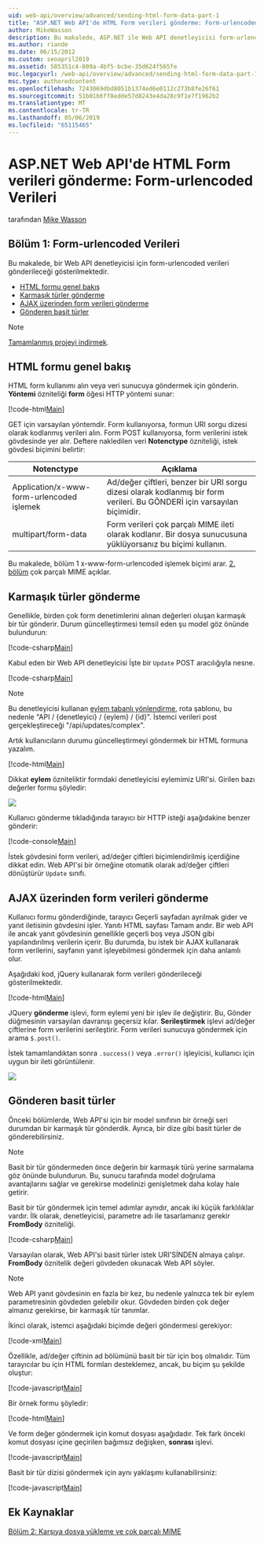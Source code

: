 ```yaml
---
uid: web-api/overview/advanced/sending-html-form-data-part-1
title: "ASP.NET Web API'de HTML Form verileri gönderme: Form-urlencoded verileri - ASP.NET 4.x"
author: MikeWasson
description: Bu makalede, ASP.NET ile Web API denetleyicisi form-urlencoded verileri gönderileceği gösterilmektedir 4.x
ms.author: riande
ms.date: 06/15/2012
ms.custom: seoapril2019
ms.assetid: 585351c4-809a-4bf5-bcbe-35d624f565fe
msc.legacyurl: /web-api/overview/advanced/sending-html-form-data-part-1
msc.type: authoredcontent
ms.openlocfilehash: 7243069dbd8051b1374ed6e0112c273b8fe26f61
ms.sourcegitcommit: 51b01b6ff8edde57d8243e4da28c9f1e7f1962b2
ms.translationtype: MT
ms.contentlocale: tr-TR
ms.lasthandoff: 05/06/2019
ms.locfileid: "65115465"
---
```

# <a name="sending-html-form-data-in-aspnet-web-api-form-urlencoded-data"></a>ASP.NET Web API'de HTML Form verileri gönderme: Form-urlencoded Verileri

tarafından [Mike Wasson](https://github.com/MikeWasson)

## <a name="part-1-form-urlencoded-data"></a>Bölüm 1: Form-urlencoded Verileri

Bu makalede, bir Web API denetleyicisi için form-urlencoded verileri gönderileceği gösterilmektedir.

- [HTML formu genel bakış](#overview_of_html_forms)
- [Karmaşık türler gönderme](#sending_complex_types)
- [AJAX üzerinden form verileri gönderme](#sending_form_data_via_ajax)
- [Gönderen basit türler](#sending_simple_types)

> [!NOTE]
> [Tamamlanmış projeyi indirmek](https://code.msdn.microsoft.com/ASPNET-Web-API-Sending-a6f9d007).

<a id="overview_of_html_forms"></a>
## <a name="overview-of-html-forms"></a>HTML formu genel bakış

HTML form kullanımı alın veya veri sunucuya göndermek için gönderin. **Yöntemi** özniteliği **form** öğesi HTTP yöntemi sunar:

[!code-html[Main](sending-html-form-data-part-1/samples/sample1.html)]

GET için varsayılan yöntemdir. Form kullanıyorsa, formun URI sorgu dizesi olarak kodlanmış verileri alın. Form POST kullanıyorsa, form verilerini istek gövdesinde yer alır. Deftere nakledilen veri **Notenctype** özniteliği, istek gövdesi biçimini belirtir:

| Notenctype | Açıklama |
| --- | --- |
| Application/x-www-form-urlencoded işlemek | Ad/değer çiftleri, benzer bir URI sorgu dizesi olarak kodlanmış bir form verileri. Bu GÖNDERİ için varsayılan biçimidir. |
| multipart/form-data | Form verileri çok parçalı MIME ileti olarak kodlanır. Bir dosya sunucusuna yüklüyorsanız bu biçimi kullanın. |

Bu makalede, bölüm 1 x-www-form-urlencoded işlemek biçimi arar. [2. bölüm](sending-html-form-data-part-2.md) çok parçalı MIME açıklar.

<a id="sending_complex_types"></a>
## <a name="sending-complex-types"></a>Karmaşık türler gönderme

Genellikle, birden çok form denetimlerini alınan değerleri oluşan karmaşık bir tür gönderir. Durum güncelleştirmesi temsil eden şu model göz önünde bulundurun:

[!code-csharp[Main](sending-html-form-data-part-1/samples/sample2.cs)]

Kabul eden bir Web API denetleyicisi İşte bir `Update` POST aracılığıyla nesne.

[!code-csharp[Main](sending-html-form-data-part-1/samples/sample3.cs)]

> [!NOTE]
> Bu denetleyicisi kullanan [eylem tabanlı yönlendirme](../web-api-routing-and-actions/routing-in-aspnet-web-api.md#routing_by_action_name), rota şablonu, bu nedenle &quot;API / {denetleyici} / {eylem} / {id}&quot;. İstemci verileri post gerçekleştireceği &quot;/api/updates/complex&quot;.

Artık kullanıcıların durumu güncelleştirmeyi göndermek bir HTML formuna yazalım.

[!code-html[Main](sending-html-form-data-part-1/samples/sample4.html)]

Dikkat **eylem** özniteliktir formdaki denetleyicisi eylemimiz URI'si. Girilen bazı değerler formu şöyledir:

![](sending-html-form-data-part-1/_static/image1.png)

Kullanıcı gönderme tıkladığında tarayıcı bir HTTP isteği aşağıdakine benzer gönderir:

[!code-console[Main](sending-html-form-data-part-1/samples/sample5.cmd)]

İstek gövdesini form verileri, ad/değer çiftleri biçimlendirilmiş içerdiğine dikkat edin. Web API'si bir örneğine otomatik olarak ad/değer çiftleri dönüştürür `Update` sınıfı.

<a id="sending_form_data_via_ajax"></a>
## <a name="sending-form-data-via-ajax"></a>AJAX üzerinden form verileri gönderme

Kullanıcı formu gönderdiğinde, tarayıcı Geçerli sayfadan ayrılmak gider ve yanıt iletisinin gövdesini işler. Yanıtı HTML sayfası Tamam andır. Bir web API ile ancak yanıt gövdesinin genellikle geçerli boş veya JSON gibi yapılandırılmış verilerin içerir. Bu durumda, bu istek bir AJAX kullanarak form verilerini, sayfanın yanıt işleyebilmesi göndermek için daha anlamlı olur.

Aşağıdaki kod, jQuery kullanarak form verileri gönderileceği gösterilmektedir.

[!code-html[Main](sending-html-form-data-part-1/samples/sample6.html)]

JQuery **gönderme** işlevi, form eylemi yeni bir işlev ile değiştirir. Bu, Gönder düğmesinin varsayılan davranışı geçersiz kılar. **Serileştirmek** işlevi ad/değer çiftlerine form verilerini serileştirir. Form verileri sunucuya göndermek için arama `$.post()`.

İstek tamamlandıktan sonra `.success()` veya `.error()` işleyicisi, kullanıcı için uygun bir ileti görüntülenir.

![](sending-html-form-data-part-1/_static/image2.png)

<a id="sending_simple_types"></a>
## <a name="sending-simple-types"></a>Gönderen basit türler

Önceki bölümlerde, Web API'si için bir model sınıfının bir örneği seri durumdan bir karmaşık tür gönderdik. Ayrıca, bir dize gibi basit türler de gönderebilirsiniz.

> [!NOTE]
> Basit bir tür göndermeden önce değerin bir karmaşık türü yerine sarmalama göz önünde bulundurun. Bu, sunucu tarafında model doğrulama avantajlarını sağlar ve gerekirse modelinizi genişletmek daha kolay hale getirir.

Basit bir tür göndermek için temel adımlar aynıdır, ancak iki küçük farklılıklar vardır. İlk olarak, denetleyicisi, parametre adı ile tasarlamanız gerekir **FromBody** özniteliği.

[!code-csharp[Main](sending-html-form-data-part-1/samples/sample7.cs?highlight=3)]

Varsayılan olarak, Web API'si basit türler istek URI'SİNDEN almaya çalışır. **FromBody** öznitelik değeri gövdeden okunacak Web API söyler.

> [!NOTE]
> Web API yanıt gövdesinin en fazla bir kez, bu nedenle yalnızca tek bir eylem parametresinin gövdeden gelebilir okur. Gövdeden birden çok değer almanız gerekirse, bir karmaşık tür tanımlar.

İkinci olarak, istemci aşağıdaki biçimde değeri göndermesi gerekiyor:

[!code-xml[Main](sending-html-form-data-part-1/samples/sample8.xml)]

Özellikle, ad/değer çiftinin ad bölümünü basit bir tür için boş olmalıdır. Tüm tarayıcılar bu için HTML formları desteklemez, ancak, bu biçim şu şekilde oluştur:

[!code-javascript[Main](sending-html-form-data-part-1/samples/sample9.js)]

Bir örnek formu şöyledir:

[!code-html[Main](sending-html-form-data-part-1/samples/sample10.html)]

Ve form değer göndermek için komut dosyası aşağıdadır. Tek fark önceki komut dosyası içine geçirilen bağımsız değişken, **sonrası** işlevi.

[!code-javascript[Main](sending-html-form-data-part-1/samples/sample11.js?highlight=2)]

Basit bir tür dizisi göndermek için aynı yaklaşımı kullanabilirsiniz:

[!code-javascript[Main](sending-html-form-data-part-1/samples/sample12.js)]

## <a name="additional-resources"></a>Ek Kaynaklar

[Bölüm 2: Karşıya dosya yükleme ve çok parçalı MIME](sending-html-form-data-part-2.md)

